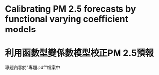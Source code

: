 # Calibrating PM 2.5 forecasts by functional varying coefficient models  
# 利用函數型變係數模型校正PM 2.5預報
專題內容於"專題.pdf"檔案中

